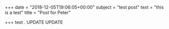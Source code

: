 +++
date = "2018-12-05T19:06:05+00:00"
subject = "test post"
text = "this is a test"
title = "Post for Peter"

+++
test . UPDATE UPDATE